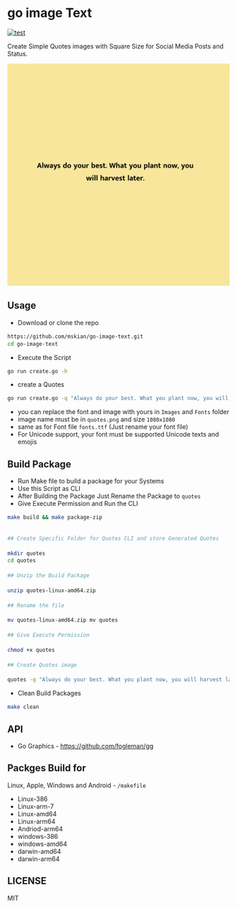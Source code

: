 # go image Text  

[![test](https://github.com/mskian/go-image-text/actions/workflows/test.yml/badge.svg)](https://github.com/mskian/go-image-text/actions/workflows/test.yml)  

Create Simple Quotes images with Square Size for Social Media Posts and Status.  

![go image Text](https://raw.githubusercontent.com/mskian/go-image-text/main/Images/example.png)

## Usage

- Download or clone the repo

```sh
https://github.com/mskian/go-image-text.git
cd go-image-text
```

- Execute the Script

```sh
go run create.go -h
```

- create a Quotes

```sh
go run create.go -q "Always do your best. What you plant now, you will harvest later."
```

- you can replace the font and image with yours in `Images` and `Fonts` folder
- image name must be in `quotes.png` and size `1080x1080`
- same as for Font file `fonts.ttf` (Just rename your font file)
- For Unicode support, your font must be supported Unicode texts and emojis

## Build Package

- Run Make file to build a package for your Systems
- Use this Script as CLI
- After Building the Package Just Rename the Package to `quotes`
- Give Execute Permission and Run the CLI

```sh
make build && make package-zip
```

```sh

## Create Specific Folder for Quotes CLI and store Generated Quotes

mkdir quotes
cd quotes

## Unzip the Build Package

unzip quotes-linux-amd64.zip

## Rename the file

mv quotes-linux-amd64.zip mv quotes

## Give Execute Permission

chmod +x quotes

## Create Quotes image

quotes -q "Always do your best. What you plant now, you will harvest later."

```

- Clean Build Packages

```sh
make clean
```

## API

- Go Graphics - <https://github.com/fogleman/gg>

## Packges Build for

Linux, Apple, Windows and Android - `/makefile`  

- Linux-386
- Linux-arm-7
- Linux-amd64
- Linux-arm64
- Andriod-arm64
- windows-386
- windows-amd64
- darwin-amd64
- darwin-arm64

## LICENSE

MIT
